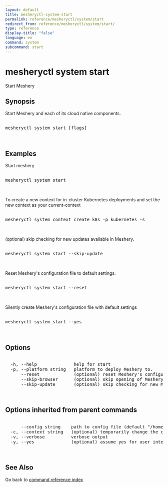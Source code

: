 ```yaml
---
layout: default
title: mesheryctl-system-start
permalink: reference/mesheryctl/system/start
redirect_from: reference/mesheryctl/system/start/
type: reference
display-title: "false"
language: en
command: system
subcommand: start
---
```


# mesheryctl system start

Start Meshery

## Synopsis

Start Meshery and each of its cloud native components.

<pre class='codeblock-pre'>
<div class='codeblock'>
mesheryctl system start [flags]

</div>
</pre> 

## Examples

Start meshery
<pre class='codeblock-pre'>
<div class='codeblock'>
mesheryctl system start

</div>
</pre> 

To create a new context for in-cluster Kubernetes deployments and set the new context as your current-context
<pre class='codeblock-pre'>
<div class='codeblock'>
mesheryctl system context create k8s -p kubernetes -s

</div>
</pre> 

(optional) skip checking for new updates available in Meshery.
<pre class='codeblock-pre'>
<div class='codeblock'>
mesheryctl system start --skip-update

</div>
</pre> 

Reset Meshery's configuration file to default settings.
<pre class='codeblock-pre'>
<div class='codeblock'>
mesheryctl system start --reset

</div>
</pre> 

Silently create Meshery's configuration file with default settings
<pre class='codeblock-pre'>
<div class='codeblock'>
mesheryctl system start --yes

</div>
</pre> 

## Options

<pre class='codeblock-pre'>
<div class='codeblock'>
  -h, --help              help for start
  -p, --platform string   platform to deploy Meshery to.
      --reset             (optional) reset Meshery's configuration file to default settings.
      --skip-browser      (optional) skip opening of MesheryUI in browser.
      --skip-update       (optional) skip checking for new Meshery's container images.

</div>
</pre>

## Options inherited from parent commands

<pre class='codeblock-pre'>
<div class='codeblock'>
      --config string    path to config file (default "/home/runner/.meshery/config.yaml")
  -c, --context string   (optional) temporarily change the current context.
  -v, --verbose          verbose output
  -y, --yes              (optional) assume yes for user interactive prompts.

</div>
</pre>

## See Also

Go back to [command reference index](/reference/mesheryctl/) 
